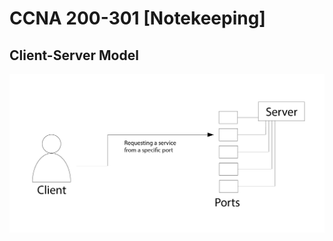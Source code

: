 # CCNA 200-301 [Notekeeping]

## Client-Server Model
![alt text](https://github.com/NashoNightmare/CCNA-200-301-NoteKeep/blob/master/server-client.png)

